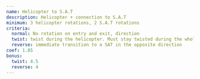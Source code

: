 ```yaml
---
name: Helicopter to S.A.T
description: Helicopter + connection to S.A.T
minimum: 3 helicopter rotations, 2 S.A.T rotations
criteria:
  normal: No rotation on entry and exit, direction
  twist: twist during the helicopter. Must stay twisted during the whole transition, at least 1 turn of SAT twisted. Can untwist on the exit
  reverse: immediate transition to a SAT in the opposite direction
coef: 1.85
bonus:
  twist: 4.5
  reverse: 4
---
```

